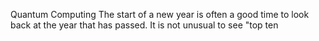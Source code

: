 Quantum Computing The start of a new year is often a good time to look back at the year that has passed. It is not unusual to see "top ten